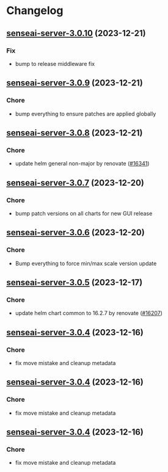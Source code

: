 # Changelog



## [senseai-server-3.0.10](https://github.com/truecharts/charts/compare/senseai-server-3.0.9...senseai-server-3.0.10) (2023-12-21)

### Fix

- bump to release middleware fix
  
  


## [senseai-server-3.0.9](https://github.com/truecharts/charts/compare/senseai-server-3.0.8...senseai-server-3.0.9) (2023-12-21)

### Chore

- bump everything to ensure patches are applied globally
  
  


## [senseai-server-3.0.8](https://github.com/truecharts/charts/compare/senseai-server-3.0.7...senseai-server-3.0.8) (2023-12-21)

### Chore

- update helm general non-major by renovate ([#16341](https://github.com/truecharts/charts/issues/16341))
  
  


## [senseai-server-3.0.7](https://github.com/truecharts/charts/compare/senseai-server-3.0.6...senseai-server-3.0.7) (2023-12-20)

### Chore

- bump patch versions on all charts for new GUI release
  
  


## [senseai-server-3.0.6](https://github.com/truecharts/charts/compare/senseai-server-3.0.5...senseai-server-3.0.6) (2023-12-20)

### Chore

- Bump everything to force min/max scale version update
  
  


## [senseai-server-3.0.5](https://github.com/truecharts/charts/compare/senseai-server-3.0.4...senseai-server-3.0.5) (2023-12-17)

### Chore

- update helm chart common to 16.2.7 by renovate ([#16207](https://github.com/truecharts/charts/issues/16207))
  
  


## [senseai-server-3.0.4](https://github.com/truecharts/charts/compare/senseai-server-2.0.12...senseai-server-3.0.4) (2023-12-16)

### Chore

- fix move mistake and cleanup metadata
  
  


## [senseai-server-3.0.4](https://github.com/truecharts/charts/compare/senseai-server-2.0.12...senseai-server-3.0.4) (2023-12-16)

### Chore

- fix move mistake and cleanup metadata
  
  


## [senseai-server-3.0.4](https://github.com/truecharts/charts/compare/senseai-server-2.0.12...senseai-server-3.0.4) (2023-12-16)

### Chore

- fix move mistake and cleanup metadata
  
  